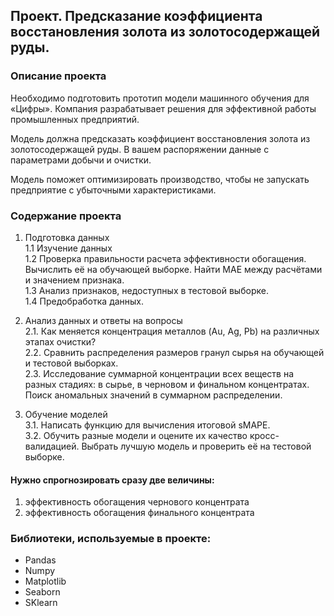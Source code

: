 ## Проект. Предсказание коэффициента восстановления золота из золотосодержащей руды.  
### Описание проекта
Необходимо подготовить прототип модели машинного обучения для «Цифры». Компания разрабатывает решения для эффективной работы промышленных предприятий.

Модель должна предсказать коэффициент восстановления золота из золотосодержащей руды. В вашем распоряжении данные с параметрами добычи и очистки. 

Модель поможет оптимизировать производство, чтобы не запускать предприятие с убыточными характеристиками.

### Содержание проекта

1. Подготовка данных  
   1.1 Изучение данных    
   1.2 Проверка правильности расчета эффективности обогащения. Вычислить её на обучающей выборке. Найти MAE между расчётами и значением признака.  
   1.3 Анализ признаков, недоступных в тестовой выборке.  
   1.4 Предобработка данных.  
    
2. Анализ данных и ответы на вопросы  
  2.1. Как меняется концентрация металлов (Au, Ag, Pb) на различных этапах очистки?  
  2.2. Сравнить распределения размеров гранул сырья на обучающей и тестовой выборках.  
  2.3. Исследование суммарной концентрации всех веществ на разных стадиях: в сырье, в черновом и финальном концентратах. Поиск аномальных значений в суммарном распределении.  
3. Обучение моделей  
  3.1. Написать функцию для вычисления итоговой sMAPE.  
  3.2. Обучить разные модели и оцените их качество кросс-валидацией. Выбрать лучшую модель и проверить её на тестовой выборке.  

#### Нужно спрогнозировать сразу две величины:    
1. эффективность обогащения чернового концентрата    
2. эффективность обогащения финального концентрата  

### Библиотеки, используемые в проекте:  
- Pandas
- Numpy
- Matplotlib
- Seaborn
- SKlearn


